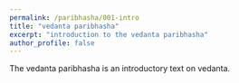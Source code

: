 ```yaml
---
permalink: /paribhasha/001-intro
title: "vedanta paribhasha"
excerpt: "introduction to the vedanta paribhasha"
author_profile: false
---
```


The vedanta paribhasha is an introductory text on vedanta.